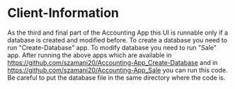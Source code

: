 # Client-Information
As the third and final part of the Accounting App this UI is runnable only if a database is created and modified before.
To create a database you need to run "Create-Database" app.
To modify database you need to run "Sale" app.
After running the above apps which are available in https://github.com/szamani20/Accounting-App_Create-Database 
and in https://github.com/szamani20/Accounting-App_Sale you can run this code.
Be careful to put the database file in the same directory where the code is.
